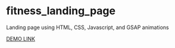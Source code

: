 # fitness_landing_page
Landing page using HTML, CSS, Javascript, and GSAP animations

[DEMO LINK](http://Inna-Golovina.github.io/fitness_landing_page/)
